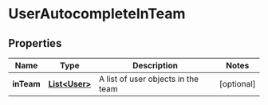 
# UserAutocompleteInTeam

## Properties
Name | Type | Description | Notes
------------ | ------------- | ------------- | -------------
**inTeam** | [**List&lt;User&gt;**](User.md) | A list of user objects in the team |  [optional]




